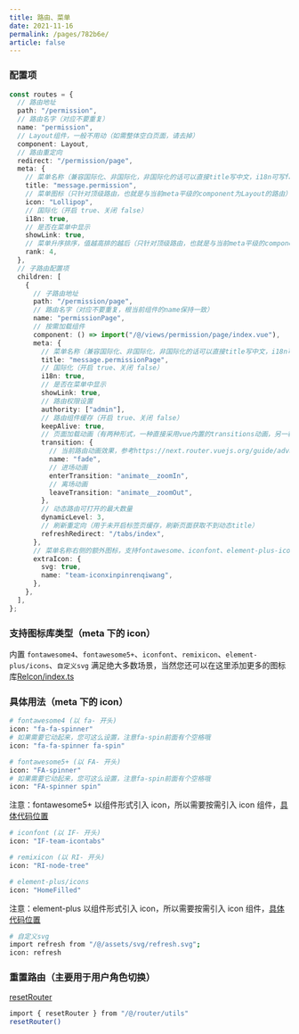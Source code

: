 ```yaml
---
title: 路由、菜单
date: 2021-11-16
permalink: /pages/782b6e/
article: false
---
```


### 配置项

```ts
const routes = {
  // 路由地址
  path: "/permission",
  // 路由名字（对应不要重复）
  name: "permission",
  // Layout组件，一般不用动（如需整体空白页面，请去掉）
  component: Layout,
  // 路由重定向
  redirect: "/permission/page",
  meta: {
    // 菜单名称（兼容国际化、非国际化，非国际化的话可以直接title写中文，i18n可写false，也可直接不加i18n这个字段）
    title: "message.permission",
    // 菜单图标（只针对顶级路由，也就是与当前meta平级的component为Layout的路由）
    icon: "Lollipop",
    // 国际化（开启 true、关闭 false）
    i18n: true,
    // 是否在菜单中显示
    showLink: true,
    // 菜单升序排序，值越高排的越后（只针对顶级路由，也就是与当前meta平级的component为Layout的路由）
    rank: 4,
  },
  // 子路由配置项
  children: [
    {
      // 子路由地址
      path: "/permission/page",
      // 路由名字（对应不要重复，根当前组件的name保持一致）
      name: "permissionPage",
      // 按需加载组件
      component: () => import("/@/views/permission/page/index.vue"),
      meta: {
        // 菜单名称（兼容国际化、非国际化，非国际化的话可以直接title写中文，i18n可写false，也可直接不加i18n这个字段）
        title: "message.permissionPage",
        // 国际化（开启 true、关闭 false）
        i18n: true,
        // 是否在菜单中显示
        showLink: true,
        // 路由权限设置
        authority: ["admin"],
        // 路由组件缓存（开启 true、关闭 false）
        keepAlive: true,
        // 页面加载动画（有两种形式，一种直接采用vue内置的transitions动画，另一种是使用animate.css写进、离场动画）
        transition: {
          // 当前路由动画效果，参考https://next.router.vuejs.org/guide/advanced/transitions.html#transitions
          name: "fade",
          // 进场动画
          enterTransition: "animate__zoomIn",
          // 离场动画
          leaveTransition: "animate__zoomOut",
        },
        // 动态路由可打开的最大数量
        dynamicLevel: 3,
        // 刷新重定向（用于未开启标签页缓存，刷新页面获取不到动态title）
        refreshRedirect: "/tabs/index",
      },
      // 菜单名称右侧的额外图标，支持fontawesome、iconfont、element-plus-icon
      extraIcon: {
        svg: true,
        name: "team-iconxinpinrenqiwang",
      },
    },
  ],
};
```

### 支持图标库类型（meta 下的 icon）

内置 `fontawesome4`、`fontawesome5+`、`iconfont`、`remixicon`、`element-plus/icons`、`自定义svg` 满足绝大多数场景，当然您还可以在这里添加更多的图标库[ReIcon/index.ts](https://gitee.com/yiming_chang/vue-pure-admin/blob/main/src/components/ReIcon/index.ts) <Badge text="代码"/>

### 具体用法（meta 下的 icon）

```sh
# fontawesome4 (以 fa- 开头)
icon: "fa-fa-spinner"
# 如果需要它动起来，您可这么设置，注意fa-spin前面有个空格哦
icon: "fa-fa-spinner fa-spin"
```

```sh
# fontawesome5+ (以 FA- 开头)
icon: "FA-spinner"
# 如果需要它动起来，您可这么设置，注意fa-spin前面有个空格哦
icon: "FA-spinner spin"
```

注意：fontawesome5+ 以组件形式引入 icon，所以需要按需引入 icon 组件，[具体代码位置](https://gitee.com/yiming_chang/vue-pure-admin/blob/main/src/plugins/fontawesome/index.ts#L9) <Badge text="代码"/>

```sh
# iconfont (以 IF- 开头)
icon: "IF-team-icontabs"
```

```sh
# remixicon (以 RI- 开头)
icon: "RI-node-tree"
```

```sh
# element-plus/icons
icon: "HomeFilled"
```

注意：element-plus 以组件形式引入 icon，所以需要按需引入 icon 组件，[具体代码位置](https://gitee.com/yiming_chang/vue-pure-admin/blob/main/src/plugins/element-plus/index.ts#L103) <Badge text="代码"/>

```sh
# 自定义svg
import refresh from "/@/assets/svg/refresh.svg";
icon: refresh
```

### 重置路由（主要用于用户角色切换）

[resetRouter](https://gitee.com/yiming_chang/vue-pure-admin/blob/main/src/router/utils.ts#L97) <Badge text="代码"/>

```sh
import { resetRouter } from "/@/router/utils"
resetRouter()
```
